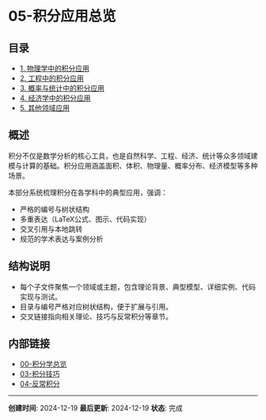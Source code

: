 # 05-积分应用总览

## 目录

- [1. 物理学中的积分应用](01-物理学中的积分应用.md)
- [2. 工程中的积分应用](02-工程中的积分应用.md)
- [3. 概率与统计中的积分应用](03-概率与统计中的积分应用.md)
- [4. 经济学中的积分应用](04-经济学中的积分应用.md)
- [5. 其他领域应用](05-其他领域应用.md)

## 概述

积分不仅是数学分析的核心工具，也是自然科学、工程、经济、统计等众多领域建模与计算的基础。积分应用涵盖面积、体积、物理量、概率分布、经济模型等多种场景。

本部分系统梳理积分在各学科中的典型应用，强调：
- 严格的编号与树状结构
- 多重表达（LaTeX公式、图示、代码实现）
- 交叉引用与本地跳转
- 规范的学术表达与案例分析

## 结构说明

- 每个子文件聚焦一个领域或主题，包含理论背景、典型模型、详细实例、代码实现与测试。
- 目录与编号严格对应树状结构，便于扩展与引用。
- 交叉链接指向相关理论、技巧与反常积分等章节。

## 内部链接

- [00-积分学总览](../00-积分学总览.md)
- [03-积分技巧](../03-积分技巧/00-积分技巧总览.md)
- [04-反常积分](../04-反常积分/00-反常积分总览.md)

---

**创建时间**: 2024-12-19
**最后更新**: 2024-12-19
**状态**: 完成 